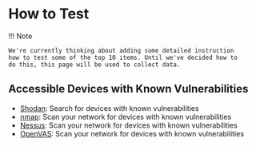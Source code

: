 # How to Test

!!! Note

    We're currently thinking about adding some detailed instruction
    how to test some of the top 10 items. Until we've decided how to
    do this, this page will be used to collect data.

## Accessible Devices with Known Vulnerabilities

- [Shodan](https://www.shodan.io/): Search for devices with known vulnerabilities
- [nmap](https://nmap.org/): Scan your network for devices with known vulnerabilities
- [Nessus](https://www.tenable.com/products/nessus): Scan your network for devices with known vulnerabilities
- [OpenVAS](https://www.openvas.org/): Scan your network for devices with known vulnerabilities
